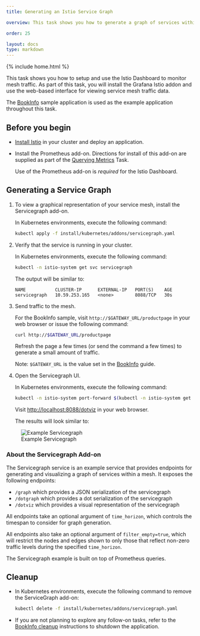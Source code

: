 ```yaml
---
title: Generating an Istio Service Graph

overview: This task shows you how to generate a graph of services within an Istio mesh.

order: 25

layout: docs
type: markdown
---
```

{% include home.html %}

This task shows you how to setup and use the Istio Dashboard to monitor mesh
traffic. As part of this task, you will install the Grafana Istio addon and use
the web-based interface for viewing service mesh traffic data.

The [BookInfo]({{home}}/docs/guides/bookinfo.html) sample application is used as
the example application throughout this task.

## Before you begin

* [Install Istio]({{home}}/docs/setup/) in your cluster and deploy an
  application.

* Install the Prometheus add-on. Directions for install of this add-on are
  supplied as part of the [Querying
  Metrics]({{home}}/docs/tasks/telemetry/querying-metrics.html) Task.
  
  Use of the Prometheus add-on is _required_ for the Istio Dashboard.

## Generating a Service Graph

1. To view a graphical representation of your service mesh, install the
   Servicegraph add-on.

    In Kubernetes environments, execute the following command:

    ```bash
    kubectl apply -f install/kubernetes/addons/servicegraph.yaml
    ```

1. Verify that the service is running in your cluster.

    In Kubernetes environments, execute the following command:

    ```bash
    kubectl -n istio-system get svc servicegraph
    ```

    The output will be similar to:

    ```
    NAME           CLUSTER-IP      EXTERNAL-IP   PORT(S)    AGE
    servicegraph   10.59.253.165   <none>        8088/TCP   30s
    ```

1. Send traffic to the mesh.

    For the BookInfo sample, visit `http://$GATEWAY_URL/productpage` in your web
    browser or issue the following command:

   ```bash
   curl http://$GATEWAY_URL/productpage
   ```

   Refresh the page a few times (or send the command a few times) to generate a
   small amount of traffic.

   Note: `$GATEWAY_URL` is the value set in the
   [BookInfo]({{home}}/docs/guides/bookinfo.html) guide.

1. Open the Servicegraph UI.

    In Kubernetes environments, execute the following command:

    ```bash
    kubectl -n istio-system port-forward $(kubectl -n istio-system get pod -l app=servicegraph -o jsonpath='{.items[0].metadata.name}') 8088:8088 &   
    ```

    Visit [http://localhost:8088/dotviz](http://localhost:8088/dotviz) in your web browser.

    The results will look similar to:

<figure><img style="max-width:100%" src="./img/servicegraph-example.png"
alt="Example Servicegraph" title="Example Servicegraph" /> <figcaption>Example
Servicegraph</figcaption></figure>
    
### About the Servicegraph Add-on

The Servicegraph service is an example service that provides endpoints for
generating and visualizing a graph of services within a mesh. It exposes the
following endpoints:

- `/graph` which provides a JSON serialization of the servicegraph
- `/dotgraph` which provides a dot serialization of the servicegraph
- `/dotviz` which provides a visual representation of the servicegraph

All endpoints take an optional argument of `time_horizon`, which controls the
timespan to consider for graph generation.

All endpoints also take an optional argument of `filter_empty=true`, which will
restrict the nodes and edges shown to only those that reflect non-zero traffic
levels during the specified `time_horizon`.

The Servicegraph example is built on top of Prometheus queries.

## Cleanup

* In Kubernetes environments, execute the following command to remove the
  ServiceGraph add-on:

  ```bash
  kubectl delete -f install/kubernetes/addons/servicegraph.yaml
  ```

* If you are not planning to explore any follow-on tasks, refer to the
  [BookInfo cleanup]({{home}}/docs/guides/bookinfo.html#cleanup) instructions
  to shutdown the application.
